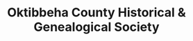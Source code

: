 ---
layout: repo
title: "Oktibbeha County Historical & Genealogical Society"
id: 23705
permalink: repos/23705/
---